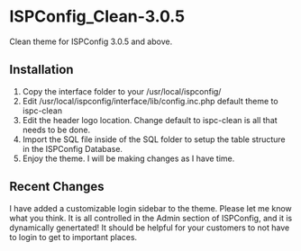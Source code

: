 ISPConfig_Clean-3.0.5
=====================

Clean theme for ISPConfig 3.0.5 and above. 


Installation
------------

1. Copy the interface folder to your /usr/local/ispconfig/
2. Edit /usr/local/ispconfig/interface/lib/config.inc.php default theme to ispc-clean
3. Edit the header logo location. Change default to ispc-clean is all that needs to be done.
4. Import the SQL file inside of the SQL folder to setup the table structure in the ISPConfig Database.
5. Enjoy the theme. I will be making changes as I have time.

Recent Changes
--------------

I have added a customizable login sidebar to the theme. Please let me know what you think. It is all controlled in the Admin section of ISPConfig, and it is dynamically genertated! It should be helpful for your customers to not have to login to get to important places.
